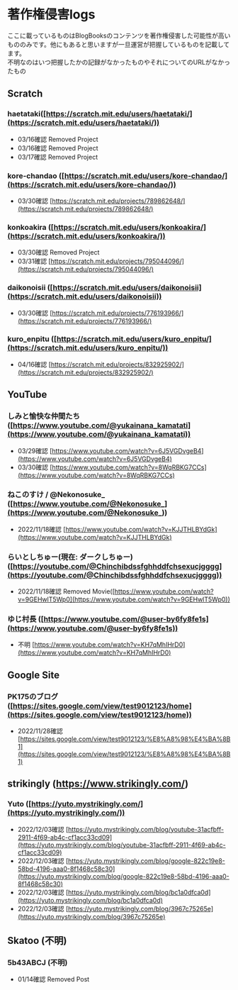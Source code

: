 # 著作権侵害logs

ここに載っているものはBlogBooksのコンテンツを著作権侵害した可能性が高いもののみです。他にもあると思いますが一旦運営が把握しているものを記載してます。   
不明なのはいつ把握したかの記録がなかったものやそれについてのURLがなかったもの

## Scratch

### haetataki([https://scratch.mit.edu/users/haetataki/](https://scratch.mit.edu/users/haetataki/))
- 03/16確認 Removed Project
- 03/16確認 Removed Project
- 03/17確認 Removed Project

### kore-chandao ([https://scratch.mit.edu/users/kore-chandao/](https://scratch.mit.edu/users/kore-chandao/))
- 03/30確認 [https://scratch.mit.edu/projects/789862648/](https://scratch.mit.edu/projects/789862648/)

### konkoakira ([https://scratch.mit.edu/users/konkoakira/](https://scratch.mit.edu/users/konkoakira/))
- 03/30確認 Removed Project
- 03/31確認 [https://scratch.mit.edu/projects/795044096/](https://scratch.mit.edu/projects/795044096/)

### daikonoisii ([https://scratch.mit.edu/users/daikonoisii](https://scratch.mit.edu/users/daikonoisii))
- 03/30確認 [https://scratch.mit.edu/projects/776193966/](https://scratch.mit.edu/projects/776193966/)

### kuro_enpitu ([https://scratch.mit.edu/users/kuro_enpitu/](https://scratch.mit.edu/users/kuro_enpitu/))
- 04/16確認 [https://scratch.mit.edu/projects/832925902/](https://scratch.mit.edu/projects/832925902/)

## YouTube

### しみと愉快な仲間たち ([https://www.youtube.com/@yukainana_kamatati](https://www.youtube.com/@yukainana_kamatati))
- 03/29確認 [https://www.youtube.com/watch?v=6J5VGDvgeB4](https://www.youtube.com/watch?v=6J5VGDvgeB4)
- 03/30確認 [https://www.youtube.com/watch?v=8WqRBKG7CCs](https://www.youtube.com/watch?v=8WqRBKG7CCs)

### ねこのすけ / @Nekonosuke_ ([https://www.youtube.com/@Nekonosuke_](https://www.youtube.com/@Nekonosuke_))
- 2022/11/18確認 [https://www.youtube.com/watch?v=KJJTHLBYdGk](https://www.youtube.com/watch?v=KJJTHLBYdGk)

### らいとしちゅー(現在: ダークしちゅー) ([https://youtube.com/@Chinchibdssfghhddfchsexucjgggg](https://youtube.com/@Chinchibdssfghhddfchsexucjgggg))
- 2022/11/18確認 Removed Movie([https://www.youtube.com/watch?v=9GEHwlT5Wp0](https://www.youtube.com/watch?v=9GEHwlT5Wp0))

### ゆじ村長 ([https://www.youtube.com/@user-by6fy8fe1s](https://www.youtube.com/@user-by6fy8fe1s))
- 不明 [https://www.youtube.com/watch?v=KH7qMhIHrD0](https://www.youtube.com/watch?v=KH7qMhIHrD0)

## Google Site

### PK175のブログ ([https://sites.google.com/view/test9012123/home](https://sites.google.com/view/test9012123/home))
- 2022/11/28確認 [https://sites.google.com/view/test9012123/%E8%A8%98%E4%BA%8B1](https://sites.google.com/view/test9012123/%E8%A8%98%E4%BA%8B1)

## strikingly (https://www.strikingly.com/)

### Yuto ([https://yuto.mystrikingly.com/](https://yuto.mystrikingly.com/))
- 2022/12/03確認 [https://yuto.mystrikingly.com/blog/youtube-31acfbff-2911-4f69-ab4c-cf1acc33cd09](https://yuto.mystrikingly.com/blog/youtube-31acfbff-2911-4f69-ab4c-cf1acc33cd09)
- 2022/12/03確認 [https://yuto.mystrikingly.com/blog/google-822c19e8-58bd-4196-aaa0-8f1468c58c30](https://yuto.mystrikingly.com/blog/google-822c19e8-58bd-4196-aaa0-8f1468c58c30)
- 2022/12/03確認 [https://yuto.mystrikingly.com/blog/bc1a0dfca0d](https://yuto.mystrikingly.com/blog/bc1a0dfca0d)
- 2022/12/03確認 [https://yuto.mystrikingly.com/blog/3967c75265e](https://yuto.mystrikingly.com/blog/3967c75265e)

## Skatoo (不明)

### 5b43ABCJ (不明)
- 01/14確認 Removed Post
